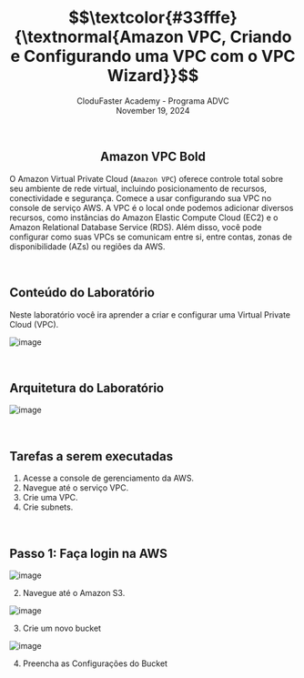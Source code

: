<h1 align="center"> $$\textcolor{#33fffe}{\textnormal{Amazon VPC, Criando e Configurando uma VPC com o VPC Wizard}}$$ </h1>
<p align="center">CloduFaster Academy - Programa ADVC<br>
November 19, 2024</p>
<br>

<h2  align="center" class="bold" style="font-weight: bold"> Amazon VPC Bold</h2>
<p>O Amazon Virtual Private Cloud (<code>Amazon VPC</code>) oferece controle total sobre seu ambiente de rede virtual, incluindo posicionamento de recursos, conectividade e segurança. Comece a usar configurando sua VPC no console de serviço AWS. A VPC é o local onde podemos adicionar diversos recursos, como instâncias do Amazon Elastic Compute Cloud (EC2) e o Amazon Relational Database Service (RDS). Além disso, você pode configurar como suas VPCs se comunicam entre si, entre contas, zonas de disponibilidade (AZs) ou regiões da AWS.</p>
<br>

<h2>Conteúdo do Laboratório</h2>
<p>Neste laboratório você ira aprender a criar e configurar uma Virtual Private Cloud (VPC).</p>

![image](https://github.com/user-attachments/assets/31354de0-a940-4a0c-a1b3-9dff8c13e95d)

<br>
<h2>Arquitetura do Laboratório</h2>

![image](https://github.com/user-attachments/assets/ac54e633-8806-4b69-95b1-4482cc52e15d)

<br>
<h2>Tarefas a serem executadas</h2>

1. Acesse a console de gerenciamento da AWS.
2. Navegue até o serviço VPC.
3. Crie uma VPC.
4. Crie subnets.

<br>
<h2>Passo 1: Faça login na AWS</h2>


![image](https://github.com/user-attachments/assets/1d695c60-de1f-4ef4-b8bb-a06432c3d916)

2. Navegue até o Amazon S3.

![image](https://github.com/user-attachments/assets/471abf55-a774-4f2e-bf05-e75abc54d2d6)

3. Crie um novo bucket

![image](https://github.com/user-attachments/assets/bd809f4b-5001-4ee5-a3bb-59b3d5fa9ffd)

4. Preencha as Configurações do Bucket

